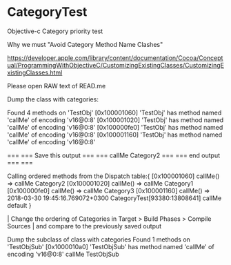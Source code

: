 # CategoryTest
Objective-c Category priority test 


Why we must "Avoid Category Method Name Clashes"


https://developer.apple.com/library/content/documentation/Cocoa/Conceptual/ProgrammingWithObjectiveC/CustomizingExistingClasses/CustomizingExistingClasses.html

Please open RAW text of READ.me

Dump the class with categories:

Found 4 methods on 'TestObj'
	[0x100001060] 'TestObj' has method named 'callMe' of encoding 'v16@0:8'
	[0x100001020] 'TestObj' has method named 'callMe' of encoding 'v16@0:8'
	[0x100000fe0] 'TestObj' has method named 'callMe' of encoding 'v16@0:8'
	[0x100001160] 'TestObj' has method named 'callMe' of encoding 'v16@0:8'


=== === Save this output === ===
callMe Category2
=== === end output === ===

Calling ordered methods from the Dispatch table:{
[0x100001060] callMe() => callMe Category2
[0x100001020] callMe() => callMe Category1
[0x100000fe0] callMe() => callMe Category3
[0x100001160] callMe() => 2018-03-30 19:45:16.769072+0300 CategoryTest[93380:13808641] callMe default
}



| Change the ordering of Categories in Target > Build Phases > Compile Sources
| and compare to the previously saved output




Dump the subclass of class with categories
Found 1 methods on 'TestObjSub'
	[0x1000010a0] 'TestObjSub' has method named 'callMe' of encoding 'v16@0:8'
callMe TestObjSub
